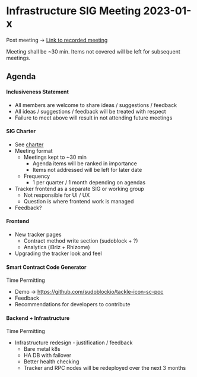 # Infrastructure SIG Meeting 2023-01-x

Post meeting -> [Link to recorded meeting]()

Meeting shall be ~30 min. Items not covered will be left for subsequent meetings. 

## Agenda 

#### Inclusiveness Statement

- All members are welcome to share ideas / suggestions / feedback 
- All ideas / suggestions / feedback will be treated with respect 
- Failure to meet above will result in not attending future meetings

#### SIG Charter 

- See [charter](../charter.md)
- Meeting format 
  - Meetings kept to ~30 min
    - Agenda items will be ranked in importance 
    - Items not addressed will be left for later date 
  - Frequency 
    - 1 per quarter / 1 month depending on agendas
- Tracker frontend as a separate SIG or working group
  - Not responsible for UI / UX
  - Question is where frontend work is managed 
- Feedback?

#### Frontend 

- New tracker pages 
  - Contract method write section (sudoblock + ?)
  - Analytics (iBriz + Rhizome)
- Upgrading the tracker look and feel 

#### Smart Contract Code Generator 

Time Permitting 

- Demo -> https://github.com/sudoblockio/tackle-icon-sc-poc
- Feedback 
- Recommendations for developers to contribute

#### Backend + Infrastructure 

Time Permitting

- Infrastructure redesign - justification / feedback 
  - Bare metal k8s
  - HA DB with failover 
  - Better health checking 
  - Tracker and RPC nodes will be redeployed over the next 3 months 
